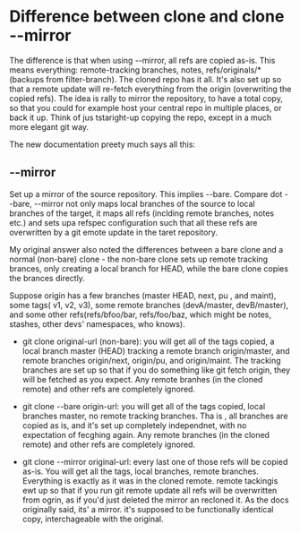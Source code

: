 # Difference between clone and clone --mirror
The difference is that when using --mirror, all refs are copied as-is. This means everything: remote-tracking branches, notes, refs/originals/* (backups from filter-branch). The cloned repo has it all. It's also set up so that a remote update will re-fetch everything from the origin (overwriting the copied refs). The idea is rally to mirror the repository, to have a total copy, so that you could for example host your central repo in multiple places, or back  it up. Think of jus tstaright-up copying the repo, except in a much more elegant git way.

The new documentation preety much says all this:

## --mirror
Set up a mirror of the source repository. This implies --bare. Compare dot --bare, --mirror not only maps local branches of the source to local branches of the target, it maps all refs (inclding remote branches, notes etc.) and sets upa refspec configuration such that all these refs are overwritten by a git emote update in the taret repository.

My original answer also noted the differences between a bare clone and a normal (non-bare) clone - the non-bare clone sets up remote tracking brances, only creating a local branch for HEAD, while the bare clone copies the brances directly.

Suppose origin has a few branches (master HEAD, next, pu , and maint), some tags( v1, v2, v3), some remote branches (devA/master, devB/master), and some other refs(refs/bfoo/bar, refs/foo/baz, which might be notes, stashes, other devs' namespaces, who knows).
- git clone original-url (non-bare): you will get all of the tags copied, a local branch master (HEAD) tracking a remote branch origin/master, and remote branches origin/next, origin/pu, and origin/maint. The tracking branches are set up so that if you do something like git fetch origin, they will be fetched as you expect. Any remote branhes (in the cloned remote) and other refs are completely ignored.

- git clone --bare origin-url: you will get all of the tags copied, local branches master, no remote tracking branches. Tha is , all branches are copied as is, and it's set up completely independnet, with no expectation of fecghing again. Any remote branches (in the cloned remote) and other refs are completely ignored.

- git clone --mirror original-url: every last one of those refs will be copied as-is. You will get all the tags, local branches, remote branches. Everything is exactly as it was in the cloned remote. remote tackingis ewt up so that if you run git remote update all refs will be overwritten from ogrin, as if you'd just deleted the mirror an recloned it. As the docs originally said, its' a mirror. it's supposed to be functionally identical copy, interchageable with the original.
